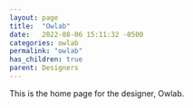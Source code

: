```yaml
---
layout: page
title:  "Owlab"
date:   2022-08-06 15:11:32 -0500
categories: owlab
permalink: "owlab"
has_children: true
parent: Designers
---
```

This is the home page for the designer, Owlab.
